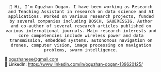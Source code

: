 
<p align="center">
  <samp>
👋 Hi, I’m Oguzhan Dogan. I have been working as Research and Teaching Assistant in research on data science and AI
applications. Worked on various research projects, funded by several companies including BOSCH,
SAUERESSIG. Author and co-author of several research articles published on various international
journals.
Main research interests and core competencies include wireless power and data transmission, embedded
systems, autonomous navigation on drones, computer vision, image processing on navigation problems,
swarm intelligence.

📧 oguzhaneee@gmail.com <br>
💼 LinkedIn: https://www.linkedin.com/in/oguzhan-dogan-139620125/ <br>

 </samp>
</p>

  
 
<!---
root27/root27 is a ✨ special ✨ repository because its `README.md` (this file) appears on your GitHub profile.
You can click the Preview link to take a look at your changes.
--->
